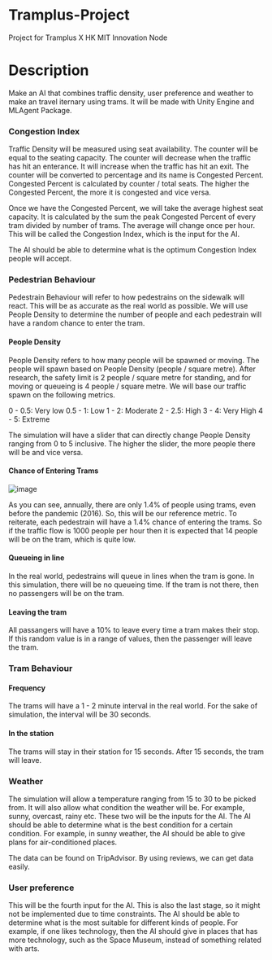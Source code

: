 # Tramplus-Project
Project for Tramplus X HK MIT Innovation Node

# Description
Make an AI that combines traffic density, user preference and weather to make an travel iternary using trams. It will be made with Unity Engine and MLAgent Package. 

### Congestion Index

Traffic Density will be measured using seat availability. The counter will be equal to the seating capacity. The counter will decrease when the traffic has hit an enterance. It will increase when the traffic has hit an exit. The counter will be converted to percentage and its name is Congested Percent. Congested Percent is calculated by counter / total seats. The higher the Congested Percent, the more it is congested and vice versa.

Once we have the Congested Percent, we will take the average highest seat capacity. It is calculated by the sum the peak Congested Percent of every tram divided by number of trams. The average will change once per hour. This will be called the Congestion Index, which is the input for the AI.

The AI should be able to determine what is the optimum Congestion Index people will accept.

### Pedestrian Behaviour

Pedestrain Behaviour will refer to how pedestrains on the sidewalk will react. This will be as accurate as the real world as possible. We will use People Density to determine the number of people and each pedestrain will have a random chance to enter the tram.

#### People Density

People Density refers to how many people will be spawned or moving. The people will spawn based on People Density (people / square metre). After research, the safety limit is 2 people / square metre for standing, and for moving or queueing is 4 people / square metre. We will base our traffic spawn on the following metrics.

0 - 0.5: Very low
0.5 - 1: Low
1 - 2: Moderate
2 - 2.5: High
3 - 4: Very High
4 - 5: Extreme

The simulation will have a slider that can directly change People Density ranging from 0 to 5 inclusive. The higher the slider, the more people there will be and vice versa.

#### Chance of Entering Trams

![image](https://user-images.githubusercontent.com/112590223/202681312-284b70da-2a83-4528-9b35-6b4b3c471762.png)

As you can see, annually, there are only 1.4% of people using trams, even before the pandemic (2016). So, this will be our reference metric. To reiterate, each pedestrain will have a 1.4% chance of entering the trams. So if the traffic flow is 1000 people per hour then it is expected that 14 people will be on the tram, which is quite low.

#### Queueing in line

In the real world, pedestrains will queue in lines when the tram is gone. In this simulation, there will be no queueing time. If the tram is not there, then no passengers will be on the tram.

#### Leaving the tram

All passangers will have a 10% to leave every time a tram makes their stop. If this random value is in a range of values, then the passenger will leave the tram.

### Tram Behaviour

#### Frequency

The trams will have a 1 - 2 minute interval in the real world. For the sake of simulation, the interval will be 30 seconds.

#### In the station

The trams will stay in their station for 15 seconds. After 15 seconds, the tram will leave.

### Weather

The simulation will allow a temperature ranging from 15 to 30 to be picked from. It will also allow what condition the weather will be. For example, sunny, overcast, rainy etc. These two will be the inputs for the AI. The AI should be able to determine what is the best condition for a certain condition. For example, in sunny weather, the AI should be able to give plans for air-conditioned places.

The data can be found on TripAdvisor. By using reviews, we can get data easily.

### User preference

This will be the fourth input for the AI. This is also the last stage, so it might not be implemented due to time constraints. The AI should be able to determine what is the most suitable for different kinds of people. For example, if one likes technology, then the AI should give in places that has more technology, such as the Space Museum, instead of something related with arts.
